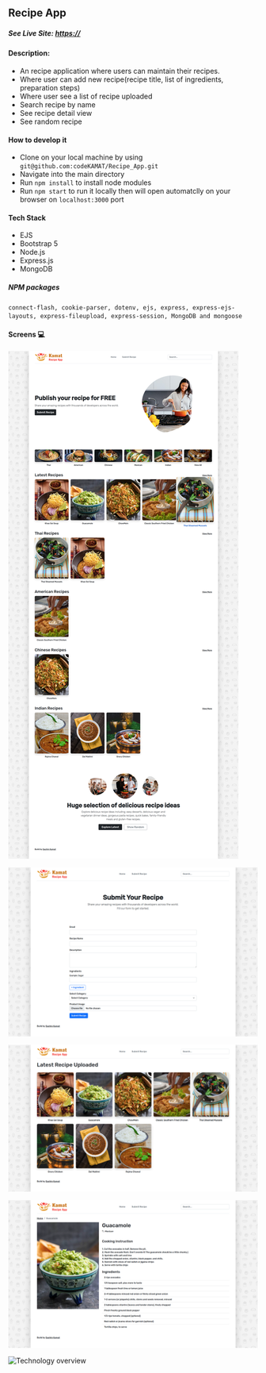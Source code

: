 ## Recipe App

##### See Live Site: <https://>

#### Description:

- An recipe application where users can maintain their recipes.
- Where user can add new recipe(recipe title, list of ingredients, preparation steps)
- Where user see a list of recipe uploaded
- Search recipe by name
- See recipe detail view 
- See random recipe


#### How to develop it

- Clone on your local machine by using `git@github.com:codeKAMAT/Recipe_App.git`
- Navigate into the main directory
- Run `npm install` to install node modules
- Run `npm start` to run it locally then will open automatclly on your browser on `localhost:3000` port

#### Tech Stack

- EJS
- Bootstrap 5
- Node.js
- Express.js
- MongoDB

##### NPM packages 
   `connect-flash, cookie-parser, dotenv, ejs, express, express-ejs-layouts, express-fileupload, express-session, MongoDB and mongoose`

#### Screens :computer:

![Technology overview](/public/screenshots/FullScreen.png)

![Technology overview](/public/screenshots/submitform.png)

![Technology overview](/public/screenshots/uploadedRecipe.png)

![Technology overview](/public/screenshots/recipeDetail.png)

![Technology overview](/public/screenshots/search.gif)



